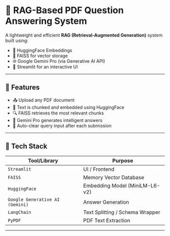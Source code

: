 # 📄 RAG-Based PDF Question Answering System

A lightweight and efficient **RAG (Retrieval-Augmented Generation)** system built using:
- 🤗 HuggingFace Embeddings
- 🧠 FAISS for vector storage
- 🌐 Google Gemini Pro (via Generative AI API)
- 🎈 Streamlit for an interactive UI

---

## 🚀 Features

- 📤 Upload any PDF document
- 🧩 Text is chunked and embedded using HuggingFace
- 🔍 FAISS retrieves the most relevant chunks
- 🤖 Gemini Pro generates intelligent answers
- 🔄 Auto-clear query input after each submission

---

## 🧱 Tech Stack

| Tool/Library         | Purpose                          |
|----------------------|----------------------------------|
| `Streamlit`          | UI / Frontend                    |
| `FAISS`              | Memory Vector Database           |
| `HuggingFace`        | Embedding Model (MiniLM-L6-v2)   |
| `Google Generative AI (Gemini)` | Answer Generation     |
| `LangChain`          | Text Splitting / Schema Wrapper  |
| `PyPDF`              | PDF Text Extraction              |

---
